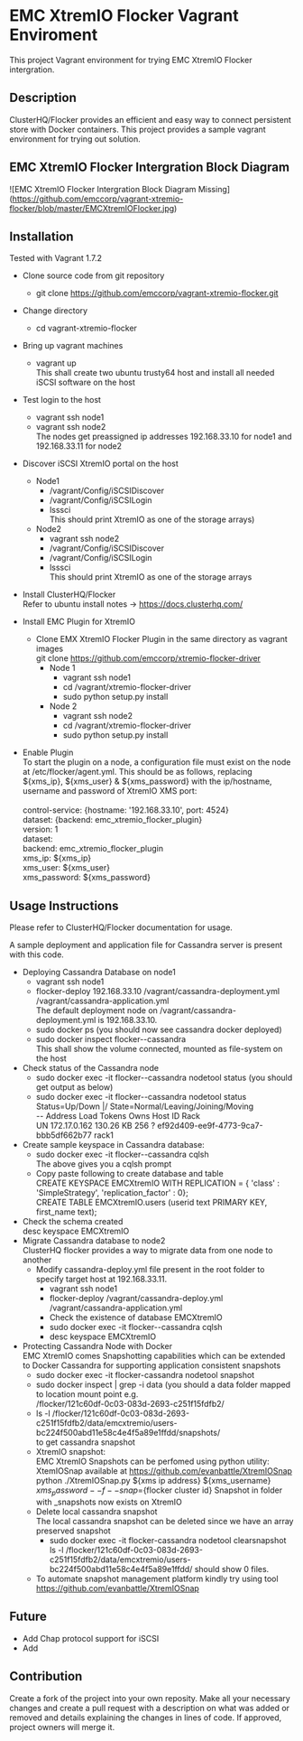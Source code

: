 EMC XtremIO Flocker Vagrant Enviroment
======================
This project Vagrant environment for trying EMC XtremIO Flocker intergration.

## Description
ClusterHQ/Flocker provides an efficient and easy way to connect persistent store with Docker containers. This project provides a sample vagrant environment for trying out solution.
## EMC XtremIO Flocker Intergration Block Diagram
![EMC XtremIO Flocker Intergration Block Diagram Missing] 
(https://github.com/emccorp/vagrant-xtremio-flocker/blob/master/EMCXtremIOFlocker.jpg)
## Installation
Tested with Vagrant 1.7.2
- Clone source code from git repository
    * git clone https://github.com/emccorp/vagrant-xtremio-flocker.git
- Change directory
    * cd vagrant-xtremio-flocker
- Bring up vagrant machines
    * vagrant up<br>
    This shall create two ubuntu trusty64 host and install all needed iSCSI software on the host
- Test login to the host<br>
    * vagrant ssh node1
    * vagrant ssh node2<br>
    The nodes get preassigned ip addresses 192.168.33.10 for node1 and 192.168.33.11 for node2
- Discover iSCSI XtremIO portal on the host
    - Node1
        * /vagrant/Config/iSCSIDiscover <EMC XtremIO iSCSI Portal IP>
        * /vagrant/Config/iSCSILogin <EMC XtremIO iSCSI Portal IP>
        * lsssci<br>
            This should print XtremIO as one of the storage arrays)
    - Node2
        * vagrant ssh node2
        * /vagrant/Config/iSCSIDiscover <EMC XtremIO iSCSI Portal IP>
        * /vagrant/Config/iSCSILogin <EMC XtremIO iSCSI Portal IP>
        * lsssci<br>
            This should print XtremIO as one of the storage arrays

- Install ClusterHQ/Flocker<br>
 Refer to ubuntu install notes -> https://docs.clusterhq.com/
- Install EMC Plugin for XtremIO
    * Clone EMX XtremIO Flocker Plugin in the same directory as vagrant images<br>
        git clone https://github.com/emccorp/xtremio-flocker-driver
        * Node 1
            * vagrant ssh node1
            * cd /vagrant/xtremio-flocker-driver
            * sudo python setup.py install
        * Node 2
            * vagrant ssh node2
             * cd /vagrant/xtremio-flocker-driver
            * sudo python setup.py install
- Enable Plugin<br>
    To start the plugin on a node, a configuration file must exist on the node at /etc/flocker/agent.yml. This should be     as follows, replacing ${xms_ip}, ${xms_user} & ${xms_password} with the ip/hostname, username and password of XtremIO XMS port:<br><br>
control-service: {hostname: '192.168.33.10', port: 4524} <br>
dataset: {backend: emc_xtremio_flocker_plugin} <br>
version: 1 <br>
dataset: <br>
   backend: emc_xtremio_flocker_plugin <br>
   xms_ip: ${xms_ip} <br> 
   xms_user: ${xms_user} <br>
   xms_password: ${xms_password} <br>

## Usage Instructions
Please refer to ClusterHQ/Flocker documentation for usage. <br>

A sample deployment and application file for Cassandra server is present with this code.<br>
- Deploying Cassandra Database on node1
    * vagrant ssh node1
    * flocker-deploy 192.168.33.10 /vagrant/cassandra-deployment.yml /vagrant/cassandra-application.yml<br>
    The default deployment node on /vagrant/cassandra-deployment.yml is 192.168.33.10.
    * sudo docker ps (you should now see cassandra docker deployed)
    * sudo docker inspect flocker--cassandra <br>
    This shall show the volume connected, mounted as file-system on the host
- Check status of the Cassandra node
    * sudo docker exec -it flocker--cassandra nodetool status (you should get output as below)
    * sudo docker exec -it flocker--cassandra nodetool status<br>
	Status=Up/Down |/ State=Normal/Leaving/Joining/Moving<br>
	--  Address       Load       Tokens  Owns    Host ID                               Rack<br>
	UN  172.17.0.162  130.26 KB  256     ?       ef92d409-ee9f-4773-9ca7-bbb5df662b77  rack1<br>
- Create sample keyspace in Cassandra database:
    * sudo docker exec -it flocker--cassandra cqlsh<br>
        The above gives you a cqlsh prompt
    * Copy paste following to create database and table<br>
     CREATE KEYSPACE EMCXtremIO WITH REPLICATION = { 'class' : 'SimpleStrategy', 'replication_factor' : 0};<br>
    CREATE TABLE EMCXtremIO.users (userid text PRIMARY KEY, first_name text);
- Check the schema created<br>
    desc keyspace EMCXtremIO
- Migrate Cassandra database to node2<br>
  ClusterHQ flocker provides a way to migrate data from one node to another
    * Modify cassandra-deploy.yml file present in the root folder to specify target host at 192.168.33.11.
        * vagrant ssh node1
        * flocker-deploy /vagrant/cassandra-deploy.yml /vagrant/cassandra-application.yml
        * Check the existence of database EMCXtremIO
        * sudo docker exec -it flocker--cassandra cqlsh
        * desc keyspace EMCXtremIO
- Protecting Cassandra Node with Docker<br>
  EMC XtremIO comes Snapshotting capabilities which can be extended to Docker Cassandra for supporting application consistent snapshots
    * sudo docker exec -it flocker-cassandra nodetool snapshot
    * sudo docker inspect | grep -i data (you should a data folder mapped to location mount point e.g.<br>
      /flocker/121c60df-0c03-083d-2693-c251f15fdfb2/
    * ls -l /flocker/121c60df-0c03-083d-2693-c251f15fdfb2/data/emcxtremio/users-bc224f500abd11e58c4e4f5a89e1ffdd/snapshots/<br>
    to get cassandra snapshot
    * XtremIO snapshot:<br>
    EMC XtremIO Snapshots can be perfomed using python utility: XtemIOSnap available at           https://github.com/evanbattle/XtremIOSnap
    python ./XtremIOSnap.py ${xms ip address} ${xms_username} ${xms_password} --f --snap=${flocker cluster id}
    Snapshot in folder with _snapshots now exists on XtremIO
    * Delete local cassandra snapshot<br>
    The local cassandra snapshot can be deleted since we have an array preserved snapshot
        * sudo docker exec -it flocker-cassandra nodetool clearsnapshot<br>
        ls -l /flocker/121c60df-0c03-083d-2693-c251f15fdfb2/data/emcxtremio/users-bc224f500abd11e58c4e4f5a89e1ffdd/
   should show 0 files.
   * To automate snapshot management platform kindly try using tool<br>
https://github.com/evanbattle/XtremIOSnap

## Future
- Add Chap protocol support for iSCSI
- Add 

## Contribution
Create a fork of the project into your own reposity. Make all your necessary changes and create a pull request with a description on what was added or removed and details explaining the changes in lines of code. If approved, project owners will merge it.

